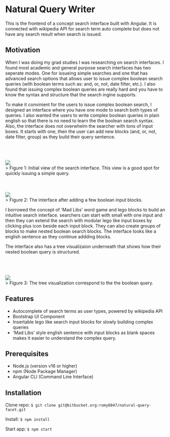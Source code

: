 # Natural Query Writer
This is the frontend of a concept search interface built with Angular. It is connected with wikipedia API for search term auto complete but does not have any search result when search is issued.

## Motivation
When I was doing my grad studies I was researching on search interfaces. I found most academic and general purpose search interfaces has two seperate modes. One for issueing simple searches and one that has advanced search options that allows user to issue complex boolean search queries (with boolean terms such as: and, or, not, date filter, etc.). I also found that issuing complex boolean queries are really hard and you have to know the syntax and structure that the search ingine supports.

To make it convinient for the users to issue complex boolean search, I designed an interface where you have one mode to search both types of queries. I also wanted the users to write complex boolean queries in plain english so that there is no need to learn the the boolean search syntax. Also, the interface does not overwhelm the searcher with tons of input boxes. It starts with one, then the user can add new blocks (and, or, not, date filter, group) as they build their query sentence.
<br><br><br><br>
<div align="left">
	<img src="https://bitbucket.org/romy6047/natural-query-facet/raw/aa1573719740a357ea3a2f66cef1b67a7b063f1b/src/assets/images/search_input_1.png">
</div>
> Figure 1: Initial view of the search interface. This view is a good spot for quickly issuing a simple query.
<br><br><br><br>
<div align="left">
	<img src="https://bitbucket.org/romy6047/natural-query-facet/raw/274afa63be0887de2e1a0606afc07e2d26901660/src/assets/images/search_input_3.png">
</div>
> Figure 2: The interface after adding a few boolean input blocks.

I borrowed the concept of 'Mad Libs' word game and lego blocks to build an intuitive search interface. searchers can start with small with one input and then they can extend the search with modular lego like input boxes by clicking plus icon beside each input block. They can also create groups of blocks to make nested boolean search blocks. The interface looks like a english sentence as they continue addding blocks.

The interface also has a tree visualizaion underneath that shows how their nested boolean query is structured.
<br><br><br><br>
<div align="left">
	<img src="https://bitbucket.org/romy6047/natural-query-facet/raw/274afa63be0887de2e1a0606afc07e2d26901660/src/assets/images/tree_visualization.png">
</div>
> Figure 3: The tree visualization correspond to the the boolean query.

## Features
- Autocomplete of search terms as user types, powered by wikipedia API
- Bootstrap UI Component
- Insertable lego like search input blocks for slowly building complex queries
- 'Mad Libs' style english sentence with input blocks as blank spaces makes it easier to understand the complex query. 

	
## Prerequisites

- Node.js (version v16 or higher)
- npm (Node Package Manager)
- Angular CLI (Command Line Interface)

## Installation
Clone repo: `$ git clone git@bitbucket.org:romy6047/natural-query-facet.git`

Install: `$ npm install`

Start app: `$ npm start `
